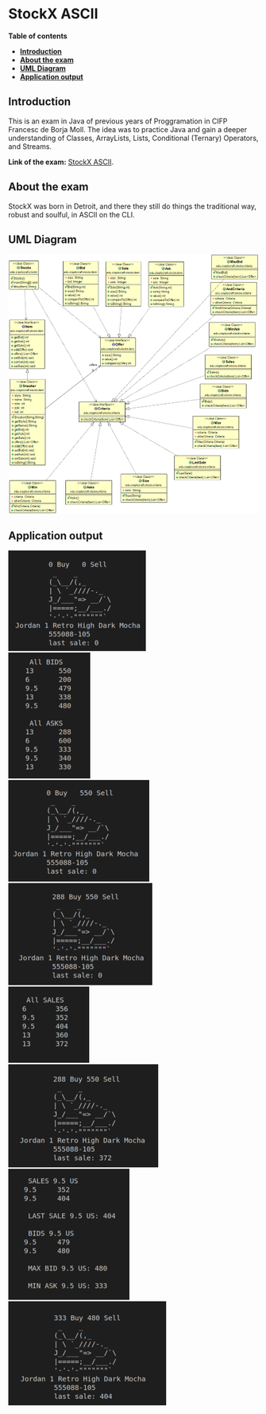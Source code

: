 # StockX ASCII

**Table of contents**

-   [**Introduction**](#introduction)
-   [**About the exam**](#about-the-exam)
-   [**UML Diagram**](#uml-diagram)
-   [**Application output**](#application-output)

## Introduction

This is an exam in Java of previous years of Proggramation in CIFP Francesc de Borja Moll. The idea was to practice Java and gain a deeper understanding of Classes, ArrayLists, Lists, Conditional (Ternary) Operators, and Streams.   

**Link of the exam:** [StockX ASCII](https://github.com/dfleta/stockx-ascii).  

## About the exam

StockX was born in Detroit, and there they still do things the traditional way, robust and soulful, in ASCII on the CLI.

## UML Diagram

!["Diagrama de clases UML"](./docs/diagram_uml_stock_ascii.png "Diagrama de clases UML")

## Application output

!["Historias de usuario"](./salida_CLI/ui_01.png "sneaker info ASCII CLI")   
!["Historias de usuario"](./salida_CLI/ui_02.png "all bids and asks CLI")   
!["Historias de usuario"](./salida_CLI/ui_03.png "sneaker max ask info CLI")   
!["Historias de usuario"](./salida_CLI/ui_04.png "sneaker min bid info CLI")   
!["Historias de usuario"](./salida_CLI/ui_05.png "All sales CLI")   
!["Historias de usuario"](./salida_CLI/ui_06.png "sneaker info last sale CLI")   
!["Historias de usuario"](./salida_CLI/ui_07.png "All sales, bids, min bid, max ask size 9.5 CLI")   
!["Historias de usuario"](./salida_CLI/ui_08.png "sneaker info size 9.5 CLI")   
